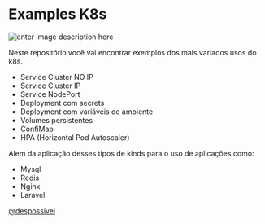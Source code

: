 # Examples K8s

![enter image description here](https://media-exp1.licdn.com/dms/image/C4E12AQH0q38QdB0UBw/article-cover_image-shrink_600_2000/0?e=1596672000&v=beta&t=oURNpOMrWLtwe_eapev96Ou0YnGbs3VzsNIeczKHjfA)

Neste repositório você vai encontrar exemplos dos mais variados usos do k8s. 

 - Service Cluster NO IP
 - Service Cluster IP
 - Service NodePort
 - Deployment com secrets
 - Deployment com variáveis de ambiente 
 - Volumes persistentes
 - ConfiMap
 - HPA (Horizontal Pod Autoscaler)
 
 Alem da aplicação desses tipos de kinds para o uso de aplicações como:
 
 - Mysql
 - Redis
 - Nginx
 - Laravel


[@despossivel](https://www.linkedin.com/in/despossivel/)